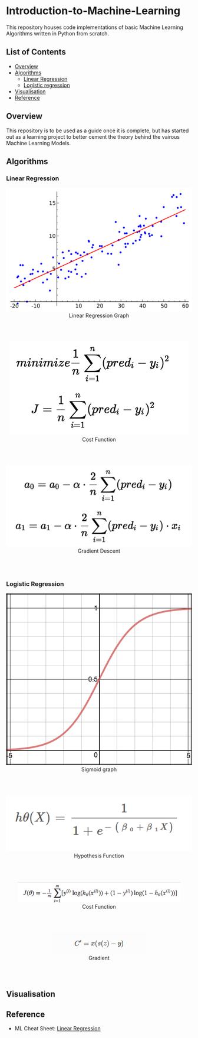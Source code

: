 # Introduction-to-Machine-Learning

This repository houses code implementations of basic Machine Learning Algorithms written in Python from scratch.

## List of Contents
- [Overview](#Overview)
- [Algorithms](#Algorithms)
  - [Linear Regression](#Linear-Regression)
  - [Logistic regression](#Logistic-Regression)
- [Visualisation](#Visualisation)
- [Reference](#Reference)

## Overview

This repository is to be used as a guide once it is complete, but has started out as a learning project to better cement the theory behind the vairous Machine Learning Models.

## Algorithms
### Linear Regression
<p align="center">
  <img src="https://github.com/surya-palaniswamy/Introduction-to-Machine-Learning/blob/main/media/linear_regression/linear_regression.png" alt="Linear regression graph"/>
  <br clear="centre"/>
  Linear Regression Graph
</p>
<br/>
<br/>

<p align="center">
  <img src="https://github.com/surya-palaniswamy/Introduction-to-Machine-Learning/blob/main/media/linear_regression/cost_function.png" alt="Cost Function"/>
  <br clear="centre"/>
  Cost Function
</p>
<br/>
<br/>


<p align="center">
  <img src="https://github.com/surya-palaniswamy/Introduction-to-Machine-Learning/blob/main/media/linear_regression/gradient_descent.png" alt="Gradient Descent"/>
  <br clear="centre"/>
  Gradient Descent
</p>
<br/>
<br/>

### Logistic Regression
<p align="center">
  <img src="https://github.com/surya-palaniswamy/Introduction-to-Machine-Learning/blob/main/media/logistic_regression/sigmoid_graph.png" alt="Sigmoid graph"/>
  <br clear="centre"/>
  Sigmoid graph
</p>
<br/>
<br/>


<p align="center">
  <img src="https://github.com/surya-palaniswamy/Introduction-to-Machine-Learning/blob/main/media/logistic_regression/hypothesis_function.png" alt="Hypothesis Function"/>
  <br clear="centre"/>
  Hypothesis Function
</p>
<br/>
<br/>


<p align="center">
  <img src="https://github.com/surya-palaniswamy/Introduction-to-Machine-Learning/blob/main/media/logistic_regression/logistic_cost_function_joined.png" alt="Cost Function"/>
  <br clear="centre"/>
  Cost Function
</p>
<br/>
<br/>

<p align="center">
  <img src="https://github.com/surya-palaniswamy/Introduction-to-Machine-Learning/blob/main/media/logistic_regression/gradient_derivative.PNG" alt="Gradient"/>
  <br clear="centre"/>
  Gradient
</p>
<br/>
<br/>

## Visualisation

## Reference
- ML Cheat Sheet: [Linear Regression](https://ml-cheatsheet.readthedocs.io/en/latest/linear_regression.html)

